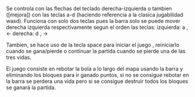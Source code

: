 Se controla con las flechas del teclado derecha-izquierda o tambien ([mejora]) con las teclas a-d (haciendo referencia a la clasica jugabilidad wasd).
Funciona con solo dos teclas pues la barra solo se puede mover derecha izquierda respectivamente segun el orden las teclas:
izquierda: a , <-
derecha: d , ->

Tambien, se hace uso de la tecla space para iniciar el juego , reiniciarlo cuando se gana/pierde o continuar la partida cuando se pierde una de las tres vidas.

El juego consiste en rebotar la bola a lo largo del mapa usando la barra y eliminando los bloques para ir ganado puntos, 
si no se consigue rebotar en la barra se perdera una vida pero si se consigue destruir todos los bloques se ganará la partida.
